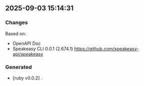 

## 2025-09-03 15:14:31
### Changes
Based on:
- OpenAPI Doc  
- Speakeasy CLI 0.0.1 (2.674.1) https://github.com/speakeasy-api/speakeasy
### Generated
- [ruby v0.0.2] .